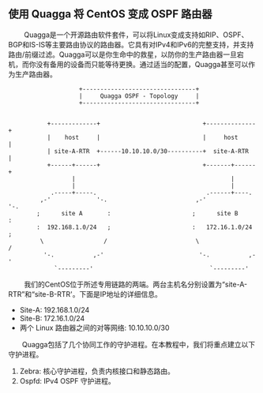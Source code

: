 ## 使用 Quagga 将 CentOS 变成 OSPF 路由器                                                                         
&emsp;&emsp;   Quagga是一个开源路由软件套件，可以将Linux变成支持如RIP、OSPF、BGP和IS-IS等主要路由协议的路由器。它具有对IPv4和IPv6的完整支持，并支持路由/前缀过滤。Quagga可以是你生命中的救星，以防你的生产路由器一旦宕机，而你没有备用的设备而只能等待更换。通过适当的配置，Quagga甚至可以作为生产路由器。
```
                    +--------------------------------+                   
                    |     Quagga OSPF - Topology     |                   
                    +--------------------------------+                   
                                                                         
                                                                         
           +-------------+                             +--------------+  
           |    host     |                             |     host     |  
           | site-A-RTR  +------10.10.10.0/30----------+  site-A-RTR  |  
           +------+------+                             +-------+------+  
                  |                                            |         
                  |                                            |         
            .-----+-----.                               .------+----.    
         ,-'             '-.                         ,-'             '-. 
        ;      site A       :                       ;      site B       :
        :  192.168.1.0/24   ;                       :   172.16.1.0/24   ;
         \                 /                         \                 / 
          '-.           ,-'                           '-.           ,-'  
             `---------'                                 `---------'     
``` 

&emsp;&emsp; 我们的CentOS位于所述专用链路的两端。两台主机名分别设置为“site-A-RTR”和“site-B-RTR'。下面是IP地址的详细信息。

- Site-A: 192.168.1.0/24
- Site-B: 172.16.1.0/24
- 两个 Linux 路由器之间的对等网络: 10.10.10.0/30

&emsp;&emsp;Quagga包括了几个协同工作的守护进程。在本教程中，我们将重点建立以下守护进程。
1. Zebra: 核心守护进程，负责内核接口和静态路由。
2. Ospfd: IPv4 OSPF 守护进程。
